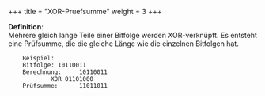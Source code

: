 +++
title = "XOR-Pruefsumme"
weight = 3
+++

**Definition**:  
Mehrere gleich lange Teile einer Bitfolge werden XOR-verknüpft. Es entsteht eine Prüfsumme, die die gleiche Länge wie die einzelnen Bitfolgen hat.

		Beispiel:
		Bitfolge: 10110011
		Berechnung:		10110011  
				XOR	01101000
		Prüfsumme:		11011011